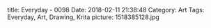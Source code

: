 title: Everyday - 0098
Date: 2018-02-11 21:38:48
Category: Art
Tags: Everyday, Art, Drawing, Krita
picture: 1518385128.jpg
